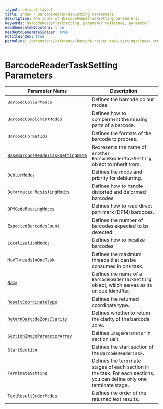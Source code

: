 ```yaml
---
layout: default-layout
title: Index - BarcodeReaderTaskSetting Parameters
description: The index of BarcodeReaderTaskSetting parameters.
keywords: BarcodeReaderTaskSetting, parameter reference, parameter
needGenerateH3Content: true
needAutoGenerateSidebar: true
noTitleIndex: true
permalink: /parameters/reference/barcode-reader-task-settings/index.html
---
```


# BarcodeReaderTaskSetting Parameters

| Parameter Name | Description |
| -------------- | ----------- |
| [`BarcodeColourModes`](barcode-colour-modes.md) | Defines the barcode colour modes. |
| [`BarcodeComplementModes`](barcode-complement-modes.md) | Defines how to complement the missing parts of a barcode. |
| [`BarcodeFormatIds`](barcode-format-ids.md) | Defines the formats of the barcode to process. |
| [`BaseBarcodeReaderTaskSettingName`](base-barcode-reader-task-setting-name.md) | Represents the name of another `BarcodeReaderTaskSetting` object to inherit from. |
| [`DeblurModes`](deblur-modes.md) | Defines the mode and priority for deblurring. |
| [`DeformationResistingModes`](deformation-resisting-modes.md) | Defines how to handle distorted and deformed barcodes. |
| [`DPMCodeReadingModes`](dpm-code-reading-modes.md) | Defines how to read direct part mark (DPM) barcodes. |
| [`ExpectedBarcodesCount`](expected-barcodes-count.md) | Defines the number of barcodes expected to be detected. |
| [`LocalizationModes`](localization-modes.md) | Defines how to localize barcodes. |
| [`MaxThreadsInOneTask`](max-threads-in-one-task.md) | Defines the maximum threads that can be consumed in one task. |
| [`Name`](name.md) | Defines the name of a `BarcodeReaderTaskSetting` object, which serves as its unique identifier. |
| [`ResultCoordinateType`](result-coordinate-type.md) | Defines the returned coordinate type. |
| [`ReturnBarcodeZoneClarity`](return-barcode-zone-clarity.md) | Defines whether to return the clarity of the barcode zone. |
| [`SectionImageParameterArray`](section-image-parameter-array.md) | Defines `ImageParameter` in section unit. |
| [`StartSection`](start-section.md) | Defines the start section of the `BarcodeReaderTask`. |
| [`TerminateSetting`](terminate-setting.md) | Defines the terminate stages of each section in the task. For each sections, you can define only one terminate stage. |
| [`TextResultOrderModes`](text-result-order-modes.md) | Defines the order of the returned text results. |
